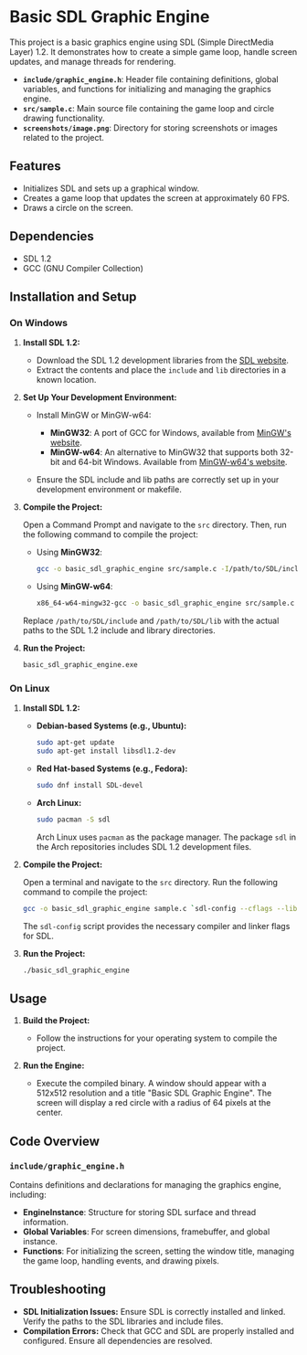 # Basic SDL Graphic Engine

This project is a basic graphics engine using SDL (Simple DirectMedia Layer) 1.2. It demonstrates how to create a simple game loop, handle screen updates, and manage threads for rendering.

- **`include/graphic_engine.h`**: Header file containing definitions, global variables, and functions for initializing and managing the graphics engine.
- **`src/sample.c`**: Main source file containing the game loop and circle drawing functionality.
- **`screenshots/image.png`**: Directory for storing screenshots or images related to the project.

## Features

- Initializes SDL and sets up a graphical window.
- Creates a game loop that updates the screen at approximately 60 FPS.
- Draws a circle on the screen.

## Dependencies

- SDL 1.2
- GCC (GNU Compiler Collection)

## Installation and Setup

### On Windows

1. **Install SDL 1.2:**
   - Download the SDL 1.2 development libraries from the [SDL website](https://www.libsdl.org/download-1.2.php).
   - Extract the contents and place the `include` and `lib` directories in a known location.

2. **Set Up Your Development Environment:**
   - Install MinGW or MinGW-w64:
     - **MinGW32**: A port of GCC for Windows, available from [MinGW's website](http://www.mingw.org/).
     - **MinGW-w64**: An alternative to MinGW32 that supports both 32-bit and 64-bit Windows. Available from [MinGW-w64's website](https://mingw-w64.org/doku.php/download).

   - Ensure the SDL include and lib paths are correctly set up in your development environment or makefile.

3. **Compile the Project:**

   Open a Command Prompt and navigate to the `src` directory. Then, run the following command to compile the project:

   - Using **MinGW32**:

     ```sh
     gcc -o basic_sdl_graphic_engine src/sample.c -I/path/to/SDL/include -L/path/to/SDL/lib -lSDL
     ```

   - Using **MinGW-w64**:

     ```sh
     x86_64-w64-mingw32-gcc -o basic_sdl_graphic_engine src/sample.c -I/path/to/SDL/include -L/path/to/SDL/lib -lSDL
     ```

   Replace `/path/to/SDL/include` and `/path/to/SDL/lib` with the actual paths to the SDL 1.2 include and library directories.

4. **Run the Project:**

   ```sh
   basic_sdl_graphic_engine.exe
   ```

### On Linux

1. **Install SDL 1.2:**

   - **Debian-based Systems (e.g., Ubuntu):**

     ```sh
     sudo apt-get update
     sudo apt-get install libsdl1.2-dev
     ```

   - **Red Hat-based Systems (e.g., Fedora):**

     ```sh
     sudo dnf install SDL-devel
     ```

   - **Arch Linux:**

     ```sh
     sudo pacman -S sdl
     ```

     Arch Linux uses `pacman` as the package manager. The package `sdl` in the Arch repositories includes SDL 1.2 development files.

2. **Compile the Project:**

   Open a terminal and navigate to the `src` directory. Run the following command to compile the project:

   ```sh
   gcc -o basic_sdl_graphic_engine sample.c `sdl-config --cflags --libs`
   ```

   The `sdl-config` script provides the necessary compiler and linker flags for SDL.

3. **Run the Project:**

   ```sh
   ./basic_sdl_graphic_engine
   ```

## Usage

1. **Build the Project:**
   - Follow the instructions for your operating system to compile the project.

2. **Run the Engine:**
   - Execute the compiled binary. A window should appear with a 512x512 resolution and a title "Basic SDL Graphic Engine". The screen will display a red circle with a radius of 64 pixels at the center.

## Code Overview

### `include/graphic_engine.h`

Contains definitions and declarations for managing the graphics engine, including:
- **EngineInstance**: Structure for storing SDL surface and thread information.
- **Global Variables**: For screen dimensions, framebuffer, and global instance.
- **Functions**: For initializing the screen, setting the window title, managing the game loop, handling events, and drawing pixels.

## Troubleshooting

- **SDL Initialization Issues:** Ensure SDL is correctly installed and linked. Verify the paths to the SDL libraries and include files.
- **Compilation Errors:** Check that GCC and SDL are properly installed and configured. Ensure all dependencies are resolved.
